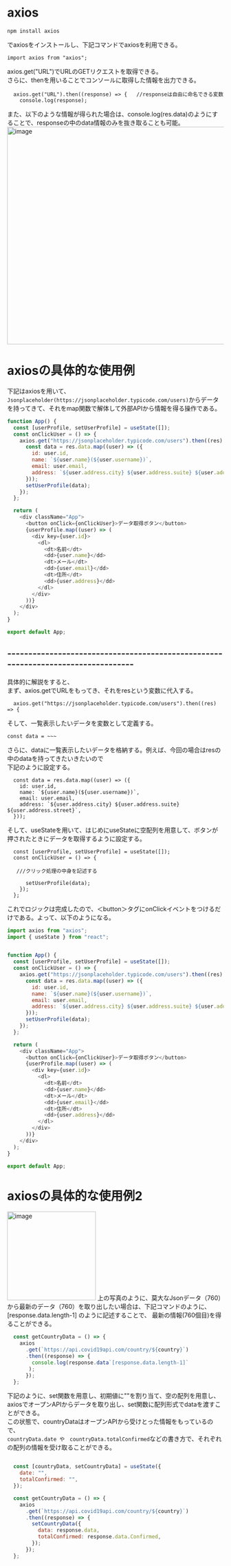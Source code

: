 # axios

```
npm install axios
```
でaxiosをインストールし、下記コマンドでaxiosを利用できる。
```
import axios from "axios";
```

axios.get("URL")でURLのGETリクエストを取得できる。  
さらに、thenを用いることでコンソールに取得した情報を出力できる。
```
  axios.get("URL").then((response) => {   //responseは自由に命名できる変数
    console.log(response);
```
また、以下のような情報が得られた場合は、console.log(res.data)のようにすることで、responseの中のdata情報のみを抜き取ることも可能。
<img width="505" alt="image" src="https://user-images.githubusercontent.com/97214466/152123852-f53f342b-27c7-4d1c-bb05-b6645419851c.png">  

# axiosの具体的な使用例


下記はaxiosを用いて、`Jsonplaceholder(https://jsonplaceholder.typicode.com/users)`からデータを持ってきて、それをmap関数で解体して外部APIから情報を得る操作である。


```javaScript
function App() {
  const [userProfile, setUserProfile] = useState([]);
  const onClickUser = () => {
    axios.get("https://jsonplaceholder.typicode.com/users").then((res) => {
      const data = res.data.map((user) => ({
        id: user.id,
        name: `${user.name}(${user.username})`,
        email: user.email,
        address: `${user.address.city} ${user.address.suite} ${user.address.street}`,
      }));
      setUserProfile(data);
    });
  };

  return (
    <div className="App">
      <button onClick={onClickUser}>データ取得ボタン</button>
      {userProfile.map((user) => (
        <div key={user.id}>
          <dl>
            <dt>名前</dt>
            <dd>{user.name}</dd>
            <dt>メール</dt>
            <dd>{user.email}</dd>
            <dt>住所</dt>
            <dd>{user.address}</dd>
          </dl>
        </div>
      ))}
    </div>
  );
}

export default App;

```
## ---------------------------------------------------------------------------------

具体的に解説をすると、  
まず、axios.getでURLをもってき、それをresという変数に代入する。
```
  axios.get("https://jsonplaceholder.typicode.com/users").then((res) => {
```
そして、一覧表示したいデータを変数として定義する。
```
const data = ~~~
```
さらに、dataに一覧表示したいデータを格納する。例えば、今回の場合はresの中のdataを持ってきたいきたいので  
下記のように設定する。
```
  const data = res.data.map((user) => ({
    id: user.id,
    name: `${user.name}(${user.username})`,
    email: user.email,
    address: `${user.address.city} ${user.address.suite} ${user.address.street}`,
  }));
```
そして、useStateを用いて、はじめにuseStateに空配列を用意して、ボタンが押されたときにデータを取得するように設定する。

```
  const [userProfile, setUserProfile] = useState([]);
  const onClickUser = () => {
  
   ///クリック処理の中身を記述する
   
      setUserProfile(data);
    });
  };
```
これでロジックは完成したので、＜button＞タグにonClickイベントをつけるだけである。よって、以下のようになる。
```javaScript
import axios from "axios";
import { useState } from "react";


function App() {
  const [userProfile, setUserProfile] = useState([]);
  const onClickUser = () => {
    axios.get("https://jsonplaceholder.typicode.com/users").then((res) => {
      const data = res.data.map((user) => ({
        id: user.id,
        name: `${user.name}(${user.username})`,
        email: user.email,
        address: `${user.address.city} ${user.address.suite} ${user.address.street}`,
      }));
      setUserProfile(data);
    });
  };

  return (
    <div className="App">
      <button onClick={onClickUser}>データ取得ボタン</button>
      {userProfile.map((user) => (
        <div key={user.id}>
          <dl>
            <dt>名前</dt>
            <dd>{user.name}</dd>
            <dt>メール</dt>
            <dd>{user.email}</dd>
            <dt>住所</dt>
            <dd>{user.address}</dd>
          </dl>
        </div>
      ))}
    </div>
  );
}

export default App;

```
# axiosの具体的な使用例2 

<img width="206" alt="image" src="https://user-images.githubusercontent.com/97214466/154915559-6c5becb8-c94b-43bf-8935-a5ac0d851a59.png">
上の写真のように、莫大なJsonデータ（760）から最新のデータ（760）を取り出したい場合は、下記コマンドのように、 [response.data.length-1] のように記述することで、  
最新の情報(760個目)を得ることができる。

```javaScript
  const getCountryData = () => {
    axios
      .get(`https://api.covid19api.com/country/${country}`)
      .then((response) => {
        console.log(response.data`[response.data.length-1]`
       );
      });
  };
```

下記のように、set関数を用意し、初期値に""を割り当て、空の配列を用意し、  
axiosでオープンAPIからデータを取り出し、set関数に配列形式でdataを渡すことができる。  
この状態で、countryDataはオープンAPIから受けとった情報をもっているので、  
`countryData.date や　countryData.totalConfirmed`などの書き方で、それぞれの配列の情報を受け取ることができる。
```javaScript

  const [countryData, setCountryData] = useState({
    date: "",
    totalConfirmed: "",
  });

  const getCountryData = () => {
    axios
      .get(`https://api.covid19api.com/country/${country}`)
      .then((response) => {
        setCountryData({
          data: response.data,
          totalConfirmed: response.data.Confirmed,
        });
      });
  };
```


